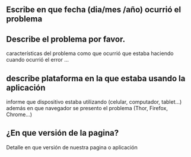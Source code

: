 ## Escribe en que fecha (dia/mes /año) ocurrió el problema 
## Describe el problema por favor.
características del problema como que ocurrió que estaba haciendo cuando ocurrió el error  …
## describe plataforma en la que estaba usando la aplicación 
informe que dispositivo estaba utilizando (celular, computador, tablet…) además en que navegador  se presento el problema (Thor, Firefox, Chrome…)
## ¿En que versión de la pagina?
Detalle en que versión de nuestra pagina o aplicación
